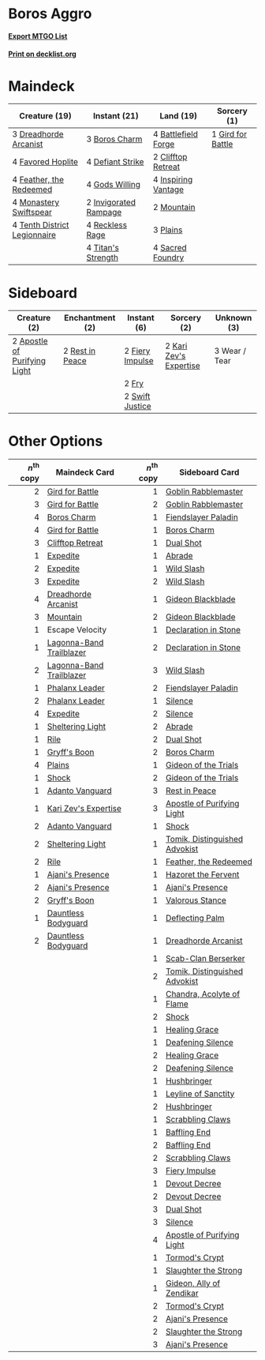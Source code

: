 # Boros Aggro

#### [Export MTGO List](../collection/Boros%20Aggro/Boros%20Aggro.txt)
#### [Print on decklist.org](http://decklist.org/?deckmain=4%09Battlefield%20Forge%0A3%09Boros%20Charm%0A2%09Clifftop%20Retreat%0A4%09Defiant%20Strike%0A3%09Dreadhorde%20Arcanist%0A4%09Favored%20Hoplite%0A4%09Feather,%20the%20Redeemed%0A1%09Gird%20for%20Battle%0A4%09Gods%20Willing%0A4%09Inspiring%20Vantage%0A2%09Invigorated%20Rampage%0A4%09Monastery%20Swiftspear%0A2%09Mountain%0A3%09Plains%0A4%09Reckless%20Rage%0A4%09Sacred%20Foundry%0A4%09Tenth%20District%20Legionnaire%0A4%09Titan's%20Strength&deckside=2%09Apostle%20of%20Purifying%20Light%0A2%09Fiery%20Impulse%0A2%09Fry%0A2%09Kari%20Zev's%20Expertise%0A2%09Rest%20in%20Peace%0A2%09Swift%20Justice%0A3%09Wear%20/%20Tear)
# Maindeck

|                                             Creature (19)                                             |                                          Instant (21)                                          |                                          Land (19)                                           |                                        Sorcery (1)                                         |
|-------------------------------------------------------------------------------------------------------|------------------------------------------------------------------------------------------------|----------------------------------------------------------------------------------------------|--------------------------------------------------------------------------------------------|
|3 [Dreadhorde Arcanist](http://gatherer.wizards.com/Pages/Card/Details.aspx?multiverseid=461052)       |3 [Boros Charm](http://gatherer.wizards.com/Pages/Card/Details.aspx?multiverseid=442188)        |4 [Battlefield Forge](http://gatherer.wizards.com/Pages/Card/Details.aspx?multiverseid=129479)|1 [Gird for Battle](http://gatherer.wizards.com/Pages/Card/Details.aspx?multiverseid=452762)|
|4 [Favored Hoplite](http://gatherer.wizards.com/Pages/Card/Details.aspx?multiverseid=373596)           |4 [Defiant Strike](http://gatherer.wizards.com/Pages/Card/Details.aspx?multiverseid=386515)     |2 [Clifftop Retreat](http://gatherer.wizards.com/Pages/Card/Details.aspx?multiverseid=443127) |                                                                                            |
|4 [Feather, the Redeemed](http://gatherer.wizards.com/Pages/Card/Details.aspx?multiverseid=461124)     |4 [Gods Willing](http://gatherer.wizards.com/Pages/Card/Details.aspx?multiverseid=442005)       |4 [Inspiring Vantage](http://gatherer.wizards.com/Pages/Card/Details.aspx?multiverseid=417819)|                                                                                            |
|4 [Monastery Swiftspear](http://gatherer.wizards.com/Pages/Card/Details.aspx?multiverseid=438706)      |2 [Invigorated Rampage](http://gatherer.wizards.com/Pages/Card/Details.aspx?multiverseid=423753)|2 [Mountain](http://gatherer.wizards.com/Pages/Card/Details.aspx?multiverseid=439859)         |                                                                                            |
|4 [Tenth District Legionnaire](http://gatherer.wizards.com/Pages/Card/Details.aspx?multiverseid=461149)|4 [Reckless Rage](http://gatherer.wizards.com/Pages/Card/Details.aspx?multiverseid=439767)      |3 [Plains](http://gatherer.wizards.com/Pages/Card/Details.aspx?multiverseid=439856)           |                                                                                            |
|                                                                                                       |4 [Titan's Strength](http://gatherer.wizards.com/Pages/Card/Details.aspx?multiverseid=398680)   |4 [Sacred Foundry](http://gatherer.wizards.com/Pages/Card/Details.aspx?multiverseid=405106)   |                                                                                            |


# Sideboard

|                                             Creature (2)                                              |                                     Enchantment (2)                                      |                                       Instant (6)                                        |                                           Sorcery (2)                                           | Unknown (3) |
|-------------------------------------------------------------------------------------------------------|------------------------------------------------------------------------------------------|------------------------------------------------------------------------------------------|-------------------------------------------------------------------------------------------------|-------------|
|2 [Apostle of Purifying Light](http://gatherer.wizards.com/Pages/Card/Details.aspx?multiverseid=466760)|2 [Rest in Peace](http://gatherer.wizards.com/Pages/Card/Details.aspx?multiverseid=442021)|2 [Fiery Impulse](http://gatherer.wizards.com/Pages/Card/Details.aspx?multiverseid=398516)|2 [Kari Zev's Expertise](http://gatherer.wizards.com/Pages/Card/Details.aspx?multiverseid=423755)|3 Wear / Tear|
|                                                                                                       |                                                                                          |2 [Fry](http://gatherer.wizards.com/Pages/Card/Details.aspx?multiverseid=466894)          |                                                                                                 |             |
|                                                                                                       |                                                                                          |2 [Swift Justice](http://gatherer.wizards.com/Pages/Card/Details.aspx?multiverseid=386374)|                                                                                                 |             |


# Other Options

|*n*<sup>th</sup> copy|                                           Maindeck Card                                           |*n*<sup>th</sup> copy|                                             Sideboard Card                                             |
|--------------------:|---------------------------------------------------------------------------------------------------|--------------------:|--------------------------------------------------------------------------------------------------------|
|                    2|[Gird for Battle](http://gatherer.wizards.com/Pages/Card/Details.aspx?multiverseid=452762)         |                    1|[Goblin Rabblemaster](http://gatherer.wizards.com/Pages/Card/Details.aspx?multiverseid=438486)          |
|                    3|[Gird for Battle](http://gatherer.wizards.com/Pages/Card/Details.aspx?multiverseid=452762)         |                    2|[Goblin Rabblemaster](http://gatherer.wizards.com/Pages/Card/Details.aspx?multiverseid=438486)          |
|                    4|[Boros Charm](http://gatherer.wizards.com/Pages/Card/Details.aspx?multiverseid=442188)             |                    1|[Fiendslayer Paladin](http://gatherer.wizards.com/Pages/Card/Details.aspx?multiverseid=430547)          |
|                    4|[Gird for Battle](http://gatherer.wizards.com/Pages/Card/Details.aspx?multiverseid=452762)         |                    1|[Boros Charm](http://gatherer.wizards.com/Pages/Card/Details.aspx?multiverseid=442188)                  |
|                    3|[Clifftop Retreat](http://gatherer.wizards.com/Pages/Card/Details.aspx?multiverseid=443127)        |                    1|[Dual Shot](http://gatherer.wizards.com/Pages/Card/Details.aspx?multiverseid=409905)                    |
|                    1|[Expedite](http://gatherer.wizards.com/Pages/Card/Details.aspx?multiverseid=446145)                |                    1|[Abrade](http://gatherer.wizards.com/Pages/Card/Details.aspx?multiverseid=430772)                       |
|                    2|[Expedite](http://gatherer.wizards.com/Pages/Card/Details.aspx?multiverseid=446145)                |                    1|[Wild Slash](http://gatherer.wizards.com/Pages/Card/Details.aspx?multiverseid=391959)                   |
|                    3|[Expedite](http://gatherer.wizards.com/Pages/Card/Details.aspx?multiverseid=446145)                |                    2|[Wild Slash](http://gatherer.wizards.com/Pages/Card/Details.aspx?multiverseid=391959)                   |
|                    4|[Dreadhorde Arcanist](http://gatherer.wizards.com/Pages/Card/Details.aspx?multiverseid=461052)     |                    1|[Gideon Blackblade](http://gatherer.wizards.com/Pages/Card/Details.aspx?multiverseid=463943)            |
|                    3|[Mountain](http://gatherer.wizards.com/Pages/Card/Details.aspx?multiverseid=439859)                |                    2|[Gideon Blackblade](http://gatherer.wizards.com/Pages/Card/Details.aspx?multiverseid=463943)            |
|                    1|Escape Velocity                                                                                    |                    1|[Declaration in Stone](http://gatherer.wizards.com/Pages/Card/Details.aspx?multiverseid=409750)         |
|                    1|[Lagonna-Band Trailblazer](http://gatherer.wizards.com/Pages/Card/Details.aspx?multiverseid=380448)|                    2|[Declaration in Stone](http://gatherer.wizards.com/Pages/Card/Details.aspx?multiverseid=409750)         |
|                    2|[Lagonna-Band Trailblazer](http://gatherer.wizards.com/Pages/Card/Details.aspx?multiverseid=380448)|                    3|[Wild Slash](http://gatherer.wizards.com/Pages/Card/Details.aspx?multiverseid=391959)                   |
|                    1|[Phalanx Leader](http://gatherer.wizards.com/Pages/Card/Details.aspx?multiverseid=373592)          |                    2|[Fiendslayer Paladin](http://gatherer.wizards.com/Pages/Card/Details.aspx?multiverseid=430547)          |
|                    2|[Phalanx Leader](http://gatherer.wizards.com/Pages/Card/Details.aspx?multiverseid=373592)          |                    1|[Silence](http://gatherer.wizards.com/Pages/Card/Details.aspx?multiverseid=191083)                      |
|                    4|[Expedite](http://gatherer.wizards.com/Pages/Card/Details.aspx?multiverseid=446145)                |                    2|[Silence](http://gatherer.wizards.com/Pages/Card/Details.aspx?multiverseid=191083)                      |
|                    1|[Sheltering Light](http://gatherer.wizards.com/Pages/Card/Details.aspx?multiverseid=435187)        |                    2|[Abrade](http://gatherer.wizards.com/Pages/Card/Details.aspx?multiverseid=430772)                       |
|                    1|[Rile](http://gatherer.wizards.com/Pages/Card/Details.aspx?multiverseid=435312)                    |                    2|[Dual Shot](http://gatherer.wizards.com/Pages/Card/Details.aspx?multiverseid=409905)                    |
|                    1|[Gryff's Boon](http://gatherer.wizards.com/Pages/Card/Details.aspx?multiverseid=409758)            |                    2|[Boros Charm](http://gatherer.wizards.com/Pages/Card/Details.aspx?multiverseid=442188)                  |
|                    4|[Plains](http://gatherer.wizards.com/Pages/Card/Details.aspx?multiverseid=439856)                  |                    1|[Gideon of the Trials](http://gatherer.wizards.com/Pages/Card/Details.aspx?multiverseid=426716)         |
|                    1|[Shock](http://gatherer.wizards.com/Pages/Card/Details.aspx?multiverseid=129732)                   |                    2|[Gideon of the Trials](http://gatherer.wizards.com/Pages/Card/Details.aspx?multiverseid=426716)         |
|                    1|[Adanto Vanguard](http://gatherer.wizards.com/Pages/Card/Details.aspx?multiverseid=435152)         |                    3|[Rest in Peace](http://gatherer.wizards.com/Pages/Card/Details.aspx?multiverseid=442021)                |
|                    1|[Kari Zev's Expertise](http://gatherer.wizards.com/Pages/Card/Details.aspx?multiverseid=423755)    |                    3|[Apostle of Purifying Light](http://gatherer.wizards.com/Pages/Card/Details.aspx?multiverseid=466760)   |
|                    2|[Adanto Vanguard](http://gatherer.wizards.com/Pages/Card/Details.aspx?multiverseid=435152)         |                    1|[Shock](http://gatherer.wizards.com/Pages/Card/Details.aspx?multiverseid=129732)                        |
|                    2|[Sheltering Light](http://gatherer.wizards.com/Pages/Card/Details.aspx?multiverseid=435187)        |                    1|[Tomik, Distinguished Advokist](http://gatherer.wizards.com/Pages/Card/Details.aspx?multiverseid=460961)|
|                    2|[Rile](http://gatherer.wizards.com/Pages/Card/Details.aspx?multiverseid=435312)                    |                    1|[Feather, the Redeemed](http://gatherer.wizards.com/Pages/Card/Details.aspx?multiverseid=461124)        |
|                    1|[Ajani's Presence](http://gatherer.wizards.com/Pages/Card/Details.aspx?multiverseid=380368)        |                    1|[Hazoret the Fervent](http://gatherer.wizards.com/Pages/Card/Details.aspx?multiverseid=426838)          |
|                    2|[Ajani's Presence](http://gatherer.wizards.com/Pages/Card/Details.aspx?multiverseid=380368)        |                    1|[Ajani's Presence](http://gatherer.wizards.com/Pages/Card/Details.aspx?multiverseid=380368)             |
|                    2|[Gryff's Boon](http://gatherer.wizards.com/Pages/Card/Details.aspx?multiverseid=409758)            |                    1|[Valorous Stance](http://gatherer.wizards.com/Pages/Card/Details.aspx?multiverseid=391950)              |
|                    1|[Dauntless Bodyguard](http://gatherer.wizards.com/Pages/Card/Details.aspx?multiverseid=442902)     |                    1|[Deflecting Palm](http://gatherer.wizards.com/Pages/Card/Details.aspx?multiverseid=386516)              |
|                    2|[Dauntless Bodyguard](http://gatherer.wizards.com/Pages/Card/Details.aspx?multiverseid=442902)     |                    1|[Dreadhorde Arcanist](http://gatherer.wizards.com/Pages/Card/Details.aspx?multiverseid=461052)          |
|                     |                                                                                                   |                    1|[Scab-Clan Berserker](http://gatherer.wizards.com/Pages/Card/Details.aspx?multiverseid=398461)          |
|                     |                                                                                                   |                    2|[Tomik, Distinguished Advokist](http://gatherer.wizards.com/Pages/Card/Details.aspx?multiverseid=460961)|
|                     |                                                                                                   |                    1|[Chandra, Acolyte of Flame](http://gatherer.wizards.com/Pages/Card/Details.aspx?multiverseid=466880)    |
|                     |                                                                                                   |                    2|[Shock](http://gatherer.wizards.com/Pages/Card/Details.aspx?multiverseid=129732)                        |
|                     |                                                                                                   |                    1|[Healing Grace](http://gatherer.wizards.com/Pages/Card/Details.aspx?multiverseid=442908)                |
|                     |                                                                                                   |                    1|[Deafening Silence](http://gatherer.wizards.com/Pages/Card/Details.aspx?multiverseid=472972)            |
|                     |                                                                                                   |                    2|[Healing Grace](http://gatherer.wizards.com/Pages/Card/Details.aspx?multiverseid=442908)                |
|                     |                                                                                                   |                    2|[Deafening Silence](http://gatherer.wizards.com/Pages/Card/Details.aspx?multiverseid=472972)            |
|                     |                                                                                                   |                    1|[Hushbringer](http://gatherer.wizards.com/Pages/Card/Details.aspx?multiverseid=472980)                  |
|                     |                                                                                                   |                    1|[Leyline of Sanctity](http://gatherer.wizards.com/Pages/Card/Details.aspx?multiverseid=204993)          |
|                     |                                                                                                   |                    2|[Hushbringer](http://gatherer.wizards.com/Pages/Card/Details.aspx?multiverseid=472980)                  |
|                     |                                                                                                   |                    1|[Scrabbling Claws](http://gatherer.wizards.com/Pages/Card/Details.aspx?multiverseid=451173)             |
|                     |                                                                                                   |                    1|[Baffling End](http://gatherer.wizards.com/Pages/Card/Details.aspx?multiverseid=439658)                 |
|                     |                                                                                                   |                    2|[Baffling End](http://gatherer.wizards.com/Pages/Card/Details.aspx?multiverseid=439658)                 |
|                     |                                                                                                   |                    2|[Scrabbling Claws](http://gatherer.wizards.com/Pages/Card/Details.aspx?multiverseid=451173)             |
|                     |                                                                                                   |                    3|[Fiery Impulse](http://gatherer.wizards.com/Pages/Card/Details.aspx?multiverseid=398516)                |
|                     |                                                                                                   |                    1|[Devout Decree](http://gatherer.wizards.com/Pages/Card/Details.aspx?multiverseid=466767)                |
|                     |                                                                                                   |                    2|[Devout Decree](http://gatherer.wizards.com/Pages/Card/Details.aspx?multiverseid=466767)                |
|                     |                                                                                                   |                    3|[Dual Shot](http://gatherer.wizards.com/Pages/Card/Details.aspx?multiverseid=409905)                    |
|                     |                                                                                                   |                    3|[Silence](http://gatherer.wizards.com/Pages/Card/Details.aspx?multiverseid=191083)                      |
|                     |                                                                                                   |                    4|[Apostle of Purifying Light](http://gatherer.wizards.com/Pages/Card/Details.aspx?multiverseid=466760)   |
|                     |                                                                                                   |                    1|[Tormod's Crypt](http://gatherer.wizards.com/Pages/Card/Details.aspx?multiverseid=389723)               |
|                     |                                                                                                   |                    1|[Slaughter the Strong](http://gatherer.wizards.com/Pages/Card/Details.aspx?multiverseid=439679)         |
|                     |                                                                                                   |                    1|[Gideon, Ally of Zendikar](http://gatherer.wizards.com/Pages/Card/Details.aspx?multiverseid=401897)     |
|                     |                                                                                                   |                    2|[Tormod's Crypt](http://gatherer.wizards.com/Pages/Card/Details.aspx?multiverseid=389723)               |
|                     |                                                                                                   |                    2|[Ajani's Presence](http://gatherer.wizards.com/Pages/Card/Details.aspx?multiverseid=380368)             |
|                     |                                                                                                   |                    2|[Slaughter the Strong](http://gatherer.wizards.com/Pages/Card/Details.aspx?multiverseid=439679)         |
|                     |                                                                                                   |                    3|[Ajani's Presence](http://gatherer.wizards.com/Pages/Card/Details.aspx?multiverseid=380368)             |

